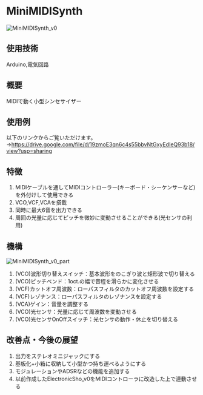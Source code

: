 # MiniMIDISynth
![MiniMIDISynth_v0](https://github.com/user-attachments/assets/ca41d628-a313-4b8b-9e27-aae0c005a708)

## 使用技術
Arduino,電気回路

## 概要
MIDIで動く小型シンセサイザー

## 使用例
以下のリンクからご覧いただけます。  
→https://drive.google.com/file/d/19zmoE3qn6c4s55bbvNtGxyEdIeQ93b18/view?usp=sharing

## 特徴
1. MIDIケーブルを通してMIDIコントローラー(キーボード・シーケンサーなど)を外付けして使用できる
2. VCO,VCF,VCAを搭載
3. 同時に最大6音を出力できる
4. 周囲の光量に応じてピッチを微妙に変動させることができる(光センサの利用)

## 機構
![MiniMIDISynth_v0_part](https://github.com/user-attachments/assets/8f0b8c1b-587a-4a26-9a91-205ace4a5418)
1. (VCO)波形切り替えスイッチ：基本波形をのこぎり波と矩形波で切り替える
2. (VCO)ピッチベンド：1oct.の幅で音程を滑らかに変化させる
3. (VCF)カットオフ周波数：ローパスフィルタのカットオフ周波数を設定する
4. (VCF)レゾナンス：ローパスフィルタのレゾナンスを設定する
5. (VCA)ゲイン：音量を調整する
6. (VCO)光センサ：光量に応じて周波数を変動させる
7. (VCO)光センサOnOffスイッチ：光センサの動作・休止を切り替える

## 改善点・今後の展望
1. 出力をステレオミニジャックにする
2. 基板化+小箱に収納して小型かつ持ち運べるようにする
3. モジュレーションやADSRなどの機能を追加する
4. 以前作成したElectronicSho_v0をMIDIコントローラに改造した上で連動させる
